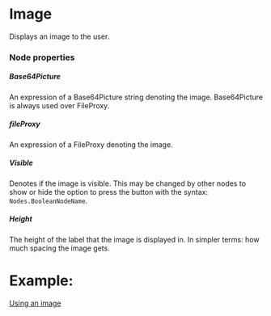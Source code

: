 # Image

Displays an image to the user.

### Node properties

##### Base64Picture

An expression of a Base64Picture string denoting the image. Base64Picture is always used over FileProxy.

##### fileProxy

An expression of a FileProxy denoting the image.

##### Visible

Denotes if the image is visible. This may be changed by other nodes to show or hide the option to press the button with the syntax: `Nodes.BooleanNodeName`.

##### Height

The height of the label that the image is displayed in. In simpler terms: how much spacing the image gets.

# Example:

[Using an image](../../Nodes/Examples/UsingAnImage.md)
